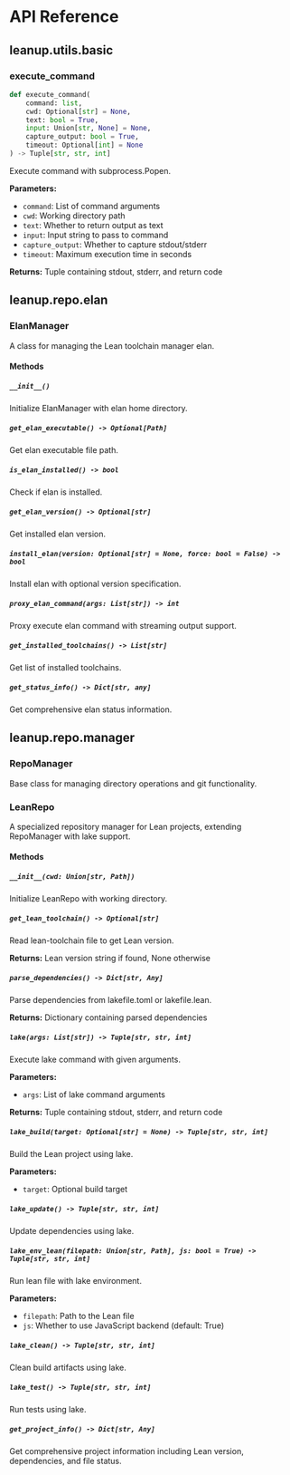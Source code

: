 # API Reference

## leanup.utils.basic

### execute_command

```python
def execute_command(
    command: list,
    cwd: Optional[str] = None,
    text: bool = True,
    input: Union[str, None] = None,
    capture_output: bool = True,
    timeout: Optional[int] = None
) -> Tuple[str, str, int]
```

Execute command with subprocess.Popen.

**Parameters:**
- `command`: List of command arguments
- `cwd`: Working directory path
- `text`: Whether to return output as text
- `input`: Input string to pass to command
- `capture_output`: Whether to capture stdout/stderr
- `timeout`: Maximum execution time in seconds

**Returns:**
Tuple containing stdout, stderr, and return code

## leanup.repo.elan

### ElanManager

A class for managing the Lean toolchain manager elan.

#### Methods

##### `__init__()`
Initialize ElanManager with elan home directory.

##### `get_elan_executable() -> Optional[Path]`
Get elan executable file path.

##### `is_elan_installed() -> bool`
Check if elan is installed.

##### `get_elan_version() -> Optional[str]`
Get installed elan version.

##### `install_elan(version: Optional[str] = None, force: bool = False) -> bool`
Install elan with optional version specification.

##### `proxy_elan_command(args: List[str]) -> int`
Proxy execute elan command with streaming output support.

##### `get_installed_toolchains() -> List[str]`
Get list of installed toolchains.

##### `get_status_info() -> Dict[str, any]`
Get comprehensive elan status information.

## leanup.repo.manager

### RepoManager

Base class for managing directory operations and git functionality.

### LeanRepo

A specialized repository manager for Lean projects, extending RepoManager with lake support.

#### Methods

##### `__init__(cwd: Union[str, Path])`
Initialize LeanRepo with working directory.

##### `get_lean_toolchain() -> Optional[str]`
Read lean-toolchain file to get Lean version.

**Returns:**
Lean version string if found, None otherwise

##### `parse_dependencies() -> Dict[str, Any]`
Parse dependencies from lakefile.toml or lakefile.lean.

**Returns:**
Dictionary containing parsed dependencies

##### `lake(args: List[str]) -> Tuple[str, str, int]`
Execute lake command with given arguments.

**Parameters:**
- `args`: List of lake command arguments

**Returns:**
Tuple containing stdout, stderr, and return code

##### `lake_build(target: Optional[str] = None) -> Tuple[str, str, int]`
Build the Lean project using lake.

**Parameters:**
- `target`: Optional build target

##### `lake_update() -> Tuple[str, str, int]`
Update dependencies using lake.

##### `lake_env_lean(filepath: Union[str, Path], js: bool = True) -> Tuple[str, str, int]`
Run lean file with lake environment.

**Parameters:**
- `filepath`: Path to the Lean file
- `js`: Whether to use JavaScript backend (default: True)

##### `lake_clean() -> Tuple[str, str, int]`
Clean build artifacts using lake.

##### `lake_test() -> Tuple[str, str, int]`
Run tests using lake.

##### `get_project_info() -> Dict[str, Any]`
Get comprehensive project information including Lean version, dependencies, and file status.